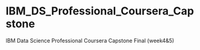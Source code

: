 # IBM_DS_Professional_Coursera_Capstone
IBM Data Science Professional Coursera Capstone Final (week4&amp;5)
